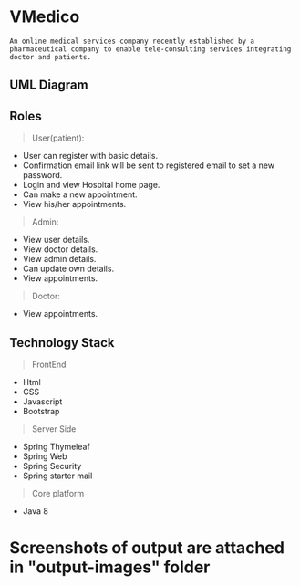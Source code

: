# VMedico 
	An online medical services company recently established by a pharmaceutical company to enable tele-consulting services integrating doctor and patients.

## UML Diagram


	
## Roles
> User(patient):
- User can register with basic details.
- Confirmation email link will be sent to registered email to set a new password.
- Login and view Hospital home page.
- Can make a new appointment.
- View his/her appointments.
> Admin:
- View user details.
- View doctor details.
- View admin details.
- Can update own details.
- View appointments.
> Doctor:
- View appointments.

## Technology Stack
> FrontEnd
- Html
- CSS
- Javascript
- Bootstrap
> Server Side
- Spring Thymeleaf
- Spring Web
- Spring Security
- Spring starter mail
> Core platform
- Java 8

# Screenshots of output are attached in "output-images" folder
